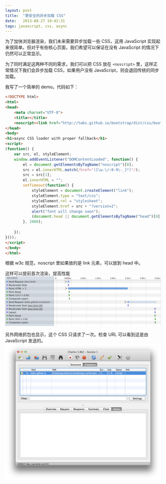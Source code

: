 ```yaml
---
layout: post
title:  "更安全的异步加载 CSS"
date:   2013-08-27 19:42:31
tags: javascript, css, async
---
```

为了加快浏览器渲染，我们未来需要异步加载一些 CSS，这用 JavaScript 实现起来很简单。但对于有些核心页面，我们希望可以保证在没有 JavaScript 的情况下仍然可以正常显示。

为了同时满足这两种不同的需求，我们可以把 CSS 放在 `<noscript>` 里，这样正常情况下我们会异步加载 CSS，如果用户没有 JavaScript，则会退回传统的同步加载。

<!-- more -->

我写了一个简单的 demo。代码如下：

````html
<!DOCTYPE html>
<html>
<head>
    <meta charset="UTF-8">
    <title></title>
    <noscript><link href="http://twbs.github.io/bootstrap/dist/css/bootstrap.css" media="all" rel="stylesheet" type="text/css"/></noscript>
</head>
<body>
<h1>async CSS loader with proper fallback</h1>
<script>
(function() {
    var src, el, styleElement;
    window.addEventListener("DOMContentLoaded", function() {
        el = document.getElementsByTagName("noscript")[0];
        src = el.innerHTML.match(/href="([\w.\/:0-9\-_]*)"/);
        src = src[1];
        el.innerHTML = "";
        setTimeout(function() {
            styleElement = document.createElement("link");
            styleElement.type = "text/css";
            styleElement.rel = "stylesheet";
            styleElement.href = src + "?version=2";
            alert("font will change soon");
            (document.head || document.getElementsByTagName("head")[0]).appendChild(styleElement);
        }, 2000);
         
    });
}());
</script>
</body>
</html>
````

根据 w3c 规范，noscript 里如果放的是 link 元素，可以放到 head 中。

这样可以提前首次渲染，提高性能
![](/assets/async-loading-css-with-fallback/paint.png)

另外网络抓包也显示，这个 CSS 只请求了一次。检查 URL 可以看到这是由 JavaScript 发送的。
![](/assets/async-loading-css-with-fallback/network-sniffer.png)
